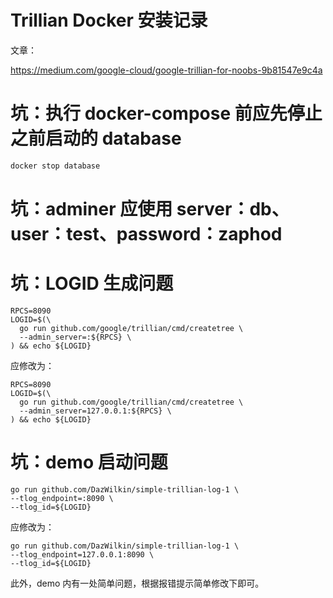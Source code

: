 # Trillian Docker 安装记录
文章：

https://medium.com/google-cloud/google-trillian-for-noobs-9b81547e9c4a



# 坑：执行 docker-compose 前应先停止之前启动的 database
```sh
docker stop database
```

# 坑：adminer 应使用 server：db、user：test、password：zaphod



# 坑：LOGID 生成问题

```
RPCS=8090
LOGID=$(\
  go run github.com/google/trillian/cmd/createtree \
  --admin_server=:${RPCS} \
) && echo ${LOGID}
```

应修改为：

```
RPCS=8090
LOGID=$(\
  go run github.com/google/trillian/cmd/createtree \
  --admin_server=127.0.0.1:${RPCS} \
) && echo ${LOGID}
```

# 坑：demo 启动问题
```
go run github.com/DazWilkin/simple-trillian-log-1 \
--tlog_endpoint=:8090 \
--tlog_id=${LOGID}
```

应修改为：

```
go run github.com/DazWilkin/simple-trillian-log-1 \
--tlog_endpoint=127.0.0.1:8090 \
--tlog_id=${LOGID}
```

此外，demo 内有一处简单问题，根据报错提示简单修改下即可。

